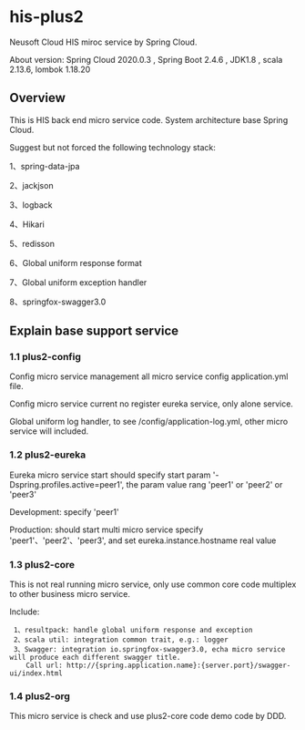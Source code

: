 # his-plus2 
Neusoft Cloud HIS miroc service by Spring Cloud.

About version: Spring Cloud 2020.0.3 , Spring Boot 2.4.6 , JDK1.8 ,  scala 2.13.6, lombok 1.18.20

## Overview
  This is HIS back end micro service code. System architecture base Spring Cloud.
  
  Suggest but not forced the following technology stack:
  
  1、spring-data-jpa
  
  2、jackjson
  
  3、logback
  
  4、Hikari
  
  5、redisson
  
  6、Global uniform response format
  
  7、Global uniform exception handler
  
  8、springfox-swagger3.0

## Explain base support service
### 1.1 plus2-config
   Config micro service management all micro service config application.yml file.
   
   Config micro service current no register eureka service, only alone service.
   
   Global uniform log handler, to see /config/application-log.yml, other micro service will included.
### 1.2 plus2-eureka
   Eureka micro service start should specify start param '-Dspring.profiles.active=peer1', the param value rang 'peer1' or 'peer2' or 'peer3'
   
   Development: specify 'peer1'
   
   Production: should start multi micro service specify 'peer1'、'peer2'、'peer3', and set eureka.instance.hostname real value
### 1.3 plus2-core
   This is not real running micro service, only use common core code multiplex to other business micro service.
   
   Include:
   
     1、resultpack: handle global uniform response and exception
     2、scala util: integration common trait, e.g.: logger
     3、Swagger: integration io.springfox-swagger3.0, echa micro service will produce each different swagger title. 
        Call url: http://{spring.application.name}:{server.port}/swagger-ui/index.html
### 1.4 plus2-org
   This micro service is check and use plus2-core code demo code by DDD.   
